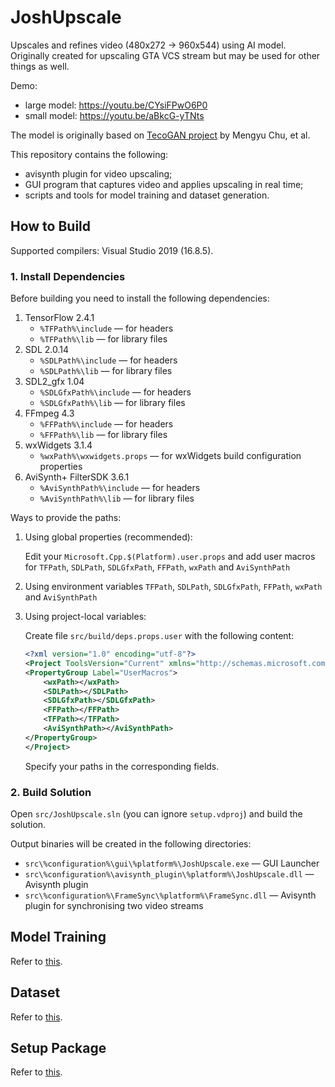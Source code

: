 # JoshUpscale

Upscales and refines video (480x272 -> 960x544) using AI model. Originally created for upscaling GTA VCS stream but may be used for other things as well.

Demo:

- large model: https://youtu.be/CYsiFPwO6P0
- small model: https://youtu.be/aBkcG-yTNts

The model is originally based on [TecoGAN project](https://github.com/thunil/TecoGAN) by Mengyu Chu, et al.

This repository contains the following:

- avisynth plugin for video upscaling;
- GUI program that captures video and applies upscaling in real time;
- scripts and tools for model training and dataset generation.

## How to Build

Supported compilers: Visual Studio 2019 (16.8.5).

### 1. Install Dependencies

Before building you need to install the following dependencies:

1. TensorFlow 2.4.1
    - `%TFPath%\include` &mdash; for headers
    - `%TFPath%\lib` &mdash; for library files
2. SDL 2.0.14
    - `%SDLPath%\include` &mdash; for headers
    - `%SDLPath%\lib` &mdash; for library files
3. SDL2_gfx 1.04
    - `%SDLGfxPath%\include` &mdash; for headers
    - `%SDLGfxPath%\lib` &mdash; for library files
4. FFmpeg 4.3
    - `%FFPath%\include` &mdash; for headers
    - `%FFPath%\lib` &mdash; for library files
5. wxWidgets 3.1.4
    - `%wxPath%\wxwidgets.props` &mdash; for wxWidgets build configuration properties
6. AviSynth+ FilterSDK 3.6.1
    - `%AviSynthPath%\include` &mdash; for headers
    - `%AviSynthPath%\lib` &mdash; for library files

Ways to provide the paths:

1. Using global properties (recommended):

    Edit your `Microsoft.Cpp.$(Platform).user.props` and add user macros for `TFPath`, `SDLPath`, `SDLGfxPath`, `FFPath`, `wxPath` and `AviSynthPath`

2. Using environment variables `TFPath`, `SDLPath`, `SDLGfxPath`, `FFPath`, `wxPath` and `AviSynthPath`

3. Using project-local variables:

    Create file `src/build/deps.props.user` with the following content:

    ```xml
    <?xml version="1.0" encoding="utf-8"?>
    <Project ToolsVersion="Current" xmlns="http://schemas.microsoft.com/developer/msbuild/2003">
    <PropertyGroup Label="UserMacros">
        <wxPath></wxPath>
        <SDLPath></SDLPath>
        <SDLGfxPath></SDLGfxPath>
        <FFPath></FFPath>
        <TFPath></TFPath>
        <AviSynthPath></AviSynthPath>
    </PropertyGroup>
    </Project>
    ```

    Specify your paths in the corresponding fields.

### 2. Build Solution

Open `src/JoshUpscale.sln` (you can ignore `setup.vdproj`) and build the solution.

Output binaries will be created in the following directories:

- `src\%configuration%\gui\%platform%\JoshUpscale.exe` &mdash; GUI Launcher
- `src\%configuration%\avisynth_plugin\%platform%\JoshUpscale.dll` &mdash; Avisynth plugin
- `src\%configuration%\FrameSync\%platform%\FrameSync.dll` &mdash; Avisynth plugin for synchronising two video streams

## Model Training

Refer to [this](./scripts/training/).

## Dataset

Refer to [this](./scripts/dataset/).

## Setup Package

Refer to [this](./src/setup/).
